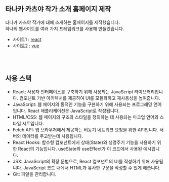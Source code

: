 ## 타나카 카츠야 작가 소개 홈페이지 제작

타나카 카츠야 작가에 대해 소개하는 홈페이지를 제작했습니다.<br>
하나의 웹사이트를 여러 가지 프레임워크를 사용해 만들었습니다.

<ul>
  <li>사이트1 : <a href="https://github.com/hyunmijin/site-react03__" target="_blank">react</a></li>
  <li>사이트2 : <a href="https://github.com/hyunmijin/site2023-vue01" target="_blank">vue</a></li>
</ul>
<br><br>

## 사용 스택
<ul>
  <li>React: 사용자 인터페이스를 구축하기 위해 사용되는 JavaScript 라이브러리입니다. 컴포넌트 기반 아키텍처를 제공하여 UI를 모듈화하고 재사용성을 높여줍니다.</li>
    <li>JavaScript: 웹 페이지의 동적인 기능을 구현하기 위해 사용되는 프로그래밍 언어입니다. React 애플리케이션은 JavaScript로 작성됩니다.</li>
      <li>HTML/CSS: 웹 페이지의 구조와 스타일을 정의하는 데 사용되는 마크업 언어와 스타일 시트입니다.</li>
      <li>Fetch API: 웹 브라우저에서 제공하는 비동기 네트워크 요청을 위한 API입니다. 서버와 데이터를 주고받는데 사용됩니다.</li>
  <li>React Hooks: 함수형 컴포넌트에서 상태(State)와 생명주기 기능을 사용하기 위한 React의 기능입니다. useState와 useEffect가 이 코드에서 사용된 예시입니다.</li>
    <li>JSX: JavaScript의 확장 문법으로, React 컴포넌트의 UI를 작성하기 위해 사용됩니다. JavaScript 코드 내에서 HTML과 유사한 구문을 작성할 수 있게 해줍니다.</li>
      <li>Git: 파일을 관리합니다.</li>
</ul>
